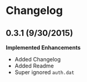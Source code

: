 # Changelog

## 0.3.1 (9/30/2015)

**Implemented Enhancements**

- Added Changelog
- Added Readme
- Super ignored `auth.dat`

